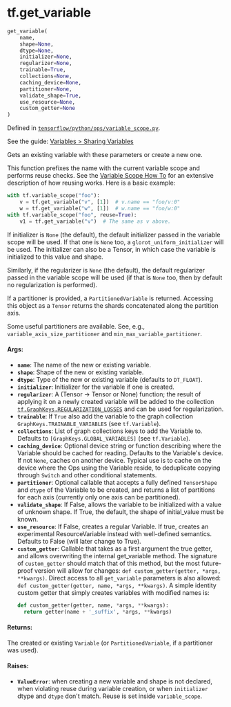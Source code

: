 <div itemscope itemtype="http://developers.google.com/ReferenceObject">
<meta itemprop="name" content="tf.get_variable" />
</div>

# tf.get_variable

``` python
get_variable(
    name,
    shape=None,
    dtype=None,
    initializer=None,
    regularizer=None,
    trainable=True,
    collections=None,
    caching_device=None,
    partitioner=None,
    validate_shape=True,
    use_resource=None,
    custom_getter=None
)
```



Defined in [`tensorflow/python/ops/variable_scope.py`](https://www.tensorflow.org/code/tensorflow/python/ops/variable_scope.py).

See the guide: [Variables > Sharing Variables](../../../api_guides/python/state_ops.md#Sharing_Variables)

Gets an existing variable with these parameters or create a new one.

This function prefixes the name with the current variable scope
and performs reuse checks. See the
[Variable Scope How To](../../../programmers_guide/variables.md)
for an extensive description of how reusing works. Here is a basic example:

```python
with tf.variable_scope("foo"):
    v = tf.get_variable("v", [1])  # v.name == "foo/v:0"
    w = tf.get_variable("w", [1])  # w.name == "foo/w:0"
with tf.variable_scope("foo", reuse=True):
    v1 = tf.get_variable("v")  # The same as v above.
```

If initializer is `None` (the default), the default initializer passed in
the variable scope will be used. If that one is `None` too, a
`glorot_uniform_initializer` will be used. The initializer can also be
a Tensor, in which case the variable is initialized to this value and shape.

Similarly, if the regularizer is `None` (the default), the default regularizer
passed in the variable scope will be used (if that is `None` too,
then by default no regularization is performed).

If a partitioner is provided, a `PartitionedVariable` is returned.
Accessing this object as a `Tensor` returns the shards concatenated along
the partition axis.

Some useful partitioners are available.  See, e.g.,
`variable_axis_size_partitioner` and `min_max_variable_partitioner`.

#### Args:

* <b>`name`</b>: The name of the new or existing variable.
* <b>`shape`</b>: Shape of the new or existing variable.
* <b>`dtype`</b>: Type of the new or existing variable (defaults to `DT_FLOAT`).
* <b>`initializer`</b>: Initializer for the variable if one is created.
* <b>`regularizer`</b>: A (Tensor -> Tensor or None) function; the result of
    applying it on a newly created variable will be added to the collection
    [`tf.GraphKeys.REGULARIZATION_LOSSES`](../tf/GraphKeys.md#REGULARIZATION_LOSSES) and can be used for regularization.
* <b>`trainable`</b>: If `True` also add the variable to the graph collection
    `GraphKeys.TRAINABLE_VARIABLES` (see `tf.Variable`).
* <b>`collections`</b>: List of graph collections keys to add the Variable to.
    Defaults to `[GraphKeys.GLOBAL_VARIABLES]` (see `tf.Variable`).
* <b>`caching_device`</b>: Optional device string or function describing where the
    Variable should be cached for reading.  Defaults to the Variable's
    device.  If not `None`, caches on another device.  Typical use is to
    cache on the device where the Ops using the Variable reside, to
    deduplicate copying through `Switch` and other conditional statements.
* <b>`partitioner`</b>: Optional callable that accepts a fully defined `TensorShape`
    and `dtype` of the Variable to be created, and returns a list of
    partitions for each axis (currently only one axis can be partitioned).
* <b>`validate_shape`</b>: If False, allows the variable to be initialized with a
      value of unknown shape. If True, the default, the shape of initial_value
      must be known.
* <b>`use_resource`</b>: If False, creates a regular Variable. If true, creates an
    experimental ResourceVariable instead with well-defined semantics.
    Defaults to False (will later change to True).
* <b>`custom_getter`</b>: Callable that takes as a first argument the true getter, and
    allows overwriting the internal get_variable method.
    The signature of `custom_getter` should match that of this method,
    but the most future-proof version will allow for changes:
    `def custom_getter(getter, *args, **kwargs)`.  Direct access to
    all `get_variable` parameters is also allowed:
    `def custom_getter(getter, name, *args, **kwargs)`.  A simple identity
    custom getter that simply creates variables with modified names is:
    ```python
    def custom_getter(getter, name, *args, **kwargs):
      return getter(name + '_suffix', *args, **kwargs)
    ```


#### Returns:

  The created or existing `Variable` (or `PartitionedVariable`, if a
  partitioner was used).


#### Raises:

* <b>`ValueError`</b>: when creating a new variable and shape is not declared,
    when violating reuse during variable creation, or when `initializer` dtype
    and `dtype` don't match. Reuse is set inside `variable_scope`.